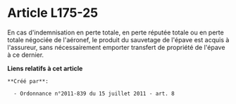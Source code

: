 # Article L175-25

En cas d'indemnisation en perte totale, en perte réputée totale ou en perte totale négociée de l'aéronef, le produit du
sauvetage de l'épave est acquis à l'assureur, sans nécessairement emporter transfert de propriété de l'épave à ce dernier.

**Liens relatifs à cet article**

	**Créé par**:

	  - Ordonnance n°2011-839 du 15 juillet 2011 - art. 8
